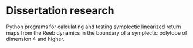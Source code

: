 # Dissertation research
Python programs for calculating and testing symplectic linearized return maps from the Reeb dynamics in the boundary of a symplectic polytope of dimension 4 and higher.
